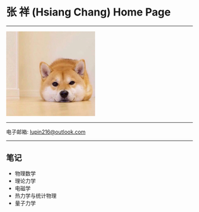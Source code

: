 # 张 祥 (Hsiang Chang) Home Page

------

 <img src=".\pic\1.jpg" style="zoom:25%;" />

------

电子邮箱:   lupin216@outlook.com

------

## 笔记

- 物理数学
- 理论力学
- 电磁学
- 热力学与统计物理
- 量子力学
